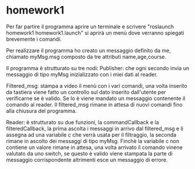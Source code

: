 # homework1

Per far partire il programma aprire un terminale e scrivere "roslaunch homework1 homework1.launch" si aprirà un menù dove verranno spiegati brevemente i comandi.

Per realizzare il programma ho  creato un messaggio definito da me, chiamato myMsg.msg composto da tre attributi name,age,course.

Il programma è strutturato su tre nodi:
Publisher: che ogni secondo invia un messaggio di tipo myMsg inizializzato con i miei dati al reader.

Filtered_msg: stampa a video il menù con i vari comandi, una volta inserito da tastiera viene fatto un controllo sul dato inserito dall'utente per verificarne se è valido.
Se lo è viene mandato un messaggio contenente il comando al reader.
Il filtered_msg rimane in attesa di nuovi comandi fino alla chiusura del programma. 

Reader: è strutturato su due funzioni, la commandCallback e la filteredCallback, la prima ascolta i messaggi in arrivo dal filtered_msg e li assegna ad una variabile c che verrà usata per il filtraggio, la seconda rimane in ascolto dei messaggi di tipo myMsg. Finchè la variabile c non contiene un valore rimane in attesa, una volta arrivato il comando vinene valutato da uno switch, se questo è valido viene stampata la parte di messaggio corrispondente altrimenti esce un messaggio di errore.
